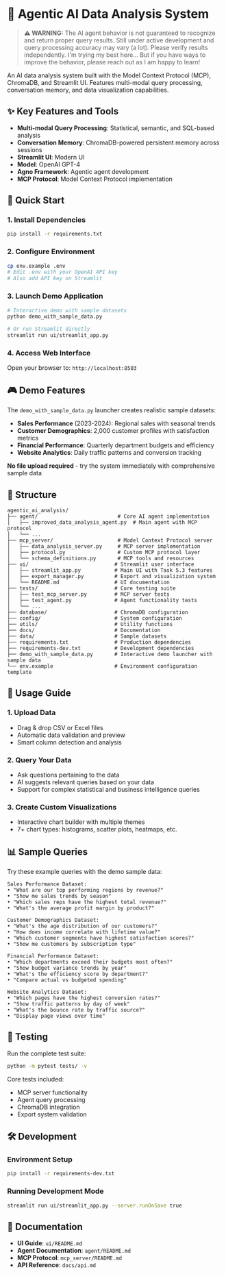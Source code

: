 # 🚀 Agentic AI Data Analysis System

> **⚠️ WARNING:** The AI agent behavior is not guaranteed to recognize and return proper query results. Still under active development and query processing accuracy may vary (a lot). Please verify results independently. I'm trying my best here... But if you have ways to improve the behavior, please reach out as I am happy to learn!

An AI data analysis system built with the Model Context Protocol (MCP), ChromaDB, and Streamlit UI. Features multi-modal query processing, conversation memory, and data visualization capabilities.

## ✨ Key Features and Tools
- **Multi-modal Query Processing**: Statistical, semantic, and SQL-based analysis
- **Conversation Memory**: ChromaDB-powered persistent memory across sessions
- **Streamlit UI**: Modern UI
- **Model**: OpenAI GPT-4
- **Agno Framework**: Agentic agent development
- **MCP Protocol**: Model Context Protocol implementation

## 🚀 Quick Start

### 1. Install Dependencies
```bash
pip install -r requirements.txt
```

### 2. Configure Environment
```bash
cp env.example .env
# Edit .env with your OpenAI API key
# Also add API key on Streamlit
```

### 3. Launch Demo Application
```bash
# Interactive demo with sample datasets
python demo_with_sample_data.py

# Or run Streamlit directly
streamlit run ui/streamlit_app.py
```

### 4. Access Web Interface
Open your browser to: `http://localhost:8503`

## 🎮 Demo Features

The `demo_with_sample_data.py` launcher creates realistic sample datasets:
- **Sales Performance** (2023-2024): Regional sales with seasonal trends
- **Customer Demographics**: 2,000 customer profiles with satisfaction metrics
- **Financial Performance**: Quarterly department budgets and efficiency
- **Website Analytics**: Daily traffic patterns and conversion tracking

**No file upload required** - try the system immediately with comprehensive sample data

## 📁 Structure

```
agentic_ai_analysis/
├── agent/                          # Core AI agent implementation
│   ├── improved_data_analysis_agent.py  # Main agent with MCP protocol
│   └── ...
├── mcp_server/                     # Model Context Protocol server
│   ├── data_analysis_server.py     # MCP server implementation
│   ├── protocol.py                 # Custom MCP protocol layer
│   └── schema_definitions.py       # MCP tools and resources
├── ui/                            # Streamlit user interface
│   ├── streamlit_app.py           # Main UI with Task 5.3 features
│   ├── export_manager.py          # Export and visualization system
│   └── README.md                  # UI documentation
├── tests/                         # Core testing suite
│   ├── test_mcp_server.py         # MCP server tests
│   ├── test_agent.py              # Agent functionality tests
│   └── ...
├── database/                      # ChromaDB configuration
├── config/                        # System configuration
├── utils/                         # Utility functions
├── docs/                          # Documentation
├── data/                          # Sample datasets
├── requirements.txt               # Production dependencies
├── requirements-dev.txt           # Development dependencies
├── demo_with_sample_data.py       # Interactive demo launcher with sample data
└── env.example                    # Environment configuration template
```

## 🎯 Usage Guide

### 1. **Upload Data**
- Drag & drop CSV or Excel files
- Automatic data validation and preview
- Smart column detection and analysis

### 2. **Query Your Data**
- Ask questions pertaining to the data
- AI suggests relevant queries based on your data
- Support for complex statistical and business intelligence queries

### 3. **Create Custom Visualizations**
- Interactive chart builder with multiple themes
- 7+ chart types: histograms, scatter plots, heatmaps, etc.

## 📊 Sample Queries

Try these example queries with the demo sample data:

```
Sales Performance Dataset:
• "What are our top performing regions by revenue?"
• "Show me sales trends by season"
• "Which sales reps have the highest total revenue?"
• "What's the average profit margin by product?"

Customer Demographics Dataset:
• "What's the age distribution of our customers?"
• "How does income correlate with lifetime value?"
• "Which customer segments have highest satisfaction scores?"
• "Show me customers by subscription type"

Financial Performance Dataset:
• "Which departments exceed their budgets most often?"
• "Show budget variance trends by year"
• "What's the efficiency score by department?"
• "Compare actual vs budgeted spending"

Website Analytics Dataset:
• "Which pages have the highest conversion rates?"
• "Show traffic patterns by day of week"
• "What's the bounce rate by traffic source?"
• "Display page views over time"
```

## 🧪 Testing

Run the complete test suite:
```bash
python -m pytest tests/ -v
```

Core tests included:
- MCP server functionality
- Agent query processing
- ChromaDB integration
- Export system validation

## 🛠️ Development

### Environment Setup
```bash
pip install -r requirements-dev.txt
```

### Running Development Mode
```bash
streamlit run ui/streamlit_app.py --server.runOnSave true
```

## 📖 Documentation

- **UI Guide**: `ui/README.md`
- **Agent Documentation**: `agent/README.md`
- **MCP Protocol**: `mcp_server/README.md`
- **API Reference**: `docs/api.md`